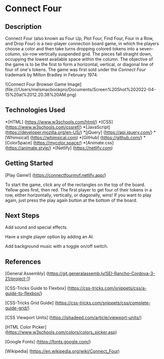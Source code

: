 # Connect Four

## Description

Connect Four (also known as Four Up, Plot Four, Find Four, Four in a Row, and Drop Four) is a two-player connection board game, in which the players choose a color and then take turns dropping colored tokens into a seven-column, six-row vertically suspended grid. The pieces fall straight down, occupying the lowest available space within the column. The objective of the game is to be the first to form a horizontal, vertical, or diagonal line of four of one's tokens. The game was first sold under the *Connect Four* trademark by Milton Bradley in February 1974. 

![Connect Four Browser Game Image] (file:///Users/melsmacbookpro/Documents/Screen%20Shot%202022-04-15%20at%2012.20.38%20AM.png)

## Technologies Used

*[HTML] (https://www.w3schools.com/html/) 
*[CSS] (https://www.w3schools.com/cssref/) 
*[JavaScript] (https://developer.mozilla.org/en-US/) 
*[jQuery] (https://api.jquery.com/) 
*[Whimsical] (https://whimsical.com) 
*[GitHub] (https://github.com/) 
*[ColorSpace] (https://mycolor.space/) 
*[Animate.css] (https://animate.style/) 
*[Netlify] (https://netlify.com) 

## Getting Started

[Play Game!] (https://connectfourmyf.netlify.app/)

To start the game, click any of the rectangles on the top of the board. Yellow goes first, then red. The first player to get four of their tokens in a row, either horizontally, vertically, or diagonally, wins! If you want to play again, just press the play again button at the bottom of the board. 

## Next Steps

Add sound and special effects.

Have a single player option by adding an AI.

Add background music with a toggle on/off switch.

## References

[General Assembly] (https://git.generalassemb.ly/SEI-Rancho-Cordova-3-21/project-1)

[CSS-Tricks Guide to Flexbox] (https://css-tricks.com/snippets/css/a-guide-to-flexbox/)

[CSS-Tricks Grid Guide] (https://css-tricks.com/snippets/css/complete-guide-grid/)

[CSS Viewport Units] (https://ishadeed.com/article/viewport-units/)

[HTML Color Picker] (https://www.w3schools.com/colors/colors_picker.asp)

[Google Fonts] (https://fonts.google.com/)

[Wikipedia] (https://en.wikipedia.org/wiki/Connect_Four)
